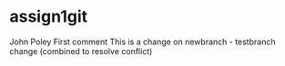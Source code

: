 # assign1git
John Poley
First comment
This is a change on newbranch - testbranch change (combined to resolve conflict)
